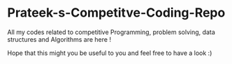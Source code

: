 # Prateek-s-Competitve-Coding-Repo
All my codes related to competitive Programming, problem solving, data structures and Algorithms are here !

Hope that this might you be useful to you and feel free to have a look :)
